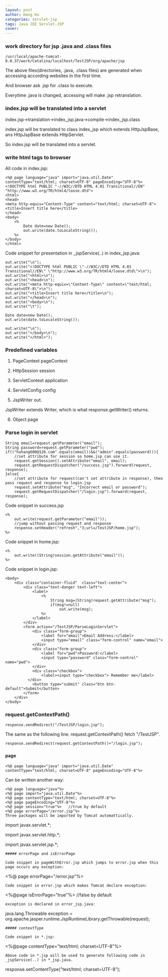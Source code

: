 ```yaml
---
layout: post
author: Hang Hu
categories: servlet-jsp
tags: Java JEE Servlet-JSP 
cover: 
---
```


### work directory for jsp .java and .class files

```
/usr/local/apache-tomcat-8.0.37/work/Catalina/localhost/TestJSP/org/apache/jsp
```

The above files(directories, .java, .class files) are generated when accessing according websites in the first time.  

And browser ask .jsp for .class to execute.  

Everytime .java is changed, accessing will make .jsp retranslation.

### index.jsp will be translated into a servlet

index.jsp->translation->index_jsp.java->compile->index_jsp.class  

index.jsp will be translated to class index_jsp which extends HttpJspBase, ans HttpJspBase extends HttpServlet.  

So index.jsp will be translated into a servlet.  

### write html tags to browser

All code in index.jsp:

```
<%@ page language="java" import="java.util.Date" contentType="text/html; charset=UTF-8" pageEncoding="UTF-8"%>
<!DOCTYPE html PUBLIC "-//W3C//DTD HTML 4.01 Transitional//EN" "http://www.w3.org/TR/html4/loose.dtd">
<html>
<head>
<meta http-equiv="Content-Type" content="text/html; charset=UTF-8">
<title>Insert title here</title>
</head>
<body>
	<%
		Date date=new Date();
		out.write(date.toLocaleString());
	%>
</body>
</html>
```

Code snippet for presentation in _jspService(..) in index_jsp.java:

```
out.write("\n");
out.write("<!DOCTYPE html PUBLIC \"-//W3C//DTD HTML 4.01 Transitional//EN\" \"http://www.w3.org/TR/html4/loose.dtd\">\n");
out.write("<html>\n");
out.write("<head>\n");
out.write("<meta http-equiv=\"Content-Type\" content=\"text/html; charset=UTF-8\">\n");
out.write("<title>Insert title here</title>\n");
out.write("</head>\n");
out.write("<body>\n");
out.write("\t");

Date date=new Date();
out.write(date.toLocaleString());

out.write("\n");
out.write("</body>\n");
out.write("</html>");
```

### Predefined variables

1. PageContext pageContext

2. HttpSession session

3. ServletContext application

4. ServletConfig config

5. JspWriter out.  

JspWriter extends Writer, which is what response.getWriter() returns.

6. Object page

### Parse login in servlet

```
String email=request.getParameter("email");
String password=request.getParameter("pwd");
if(("huhang600@126.com".equals(email))&&("admin".equals(password))){
    //set attribute for session so home.jsp can use it.
	request.getSession().setAttribute("email", email);
	request.getRequestDispatcher("/success.jsp").forward(request, response);
}else{
    //set attribute for request(can't set attribute in response), then pass request and response to login.jsp
	request.setAttribute("msg", "Incorrect email or password");
	request.getRequestDispatcher("/login.jsp").forward(request, response);
```

Code snippet in success.jsp

```
<%
	out.write(request.getParameter("email"));
	//jump without passing request and response
	response.setHeader("refresh","3;url=/TestJSP/home.jsp");
%>
```

Code snippet in home.jsp:

```
<%
	out.write((String)session.getAttribute("email"));
%>
```

Code snippet in login.jsp:

```
<body>
	<div class="container-fluid"  class="text-center">
		<div class="text-danger text-left">
			<label>
				<%
					String msg=(String)request.getAttribute("msg");
					if(msg!=null)
						out.write(msg);
				%>
			</label>
		</div>
		<form action="/TestJSP/ParseLoginServlet">
			<div class="form-group">
				<label for="email">Email Address:</label>
				<input type="email" class="form-control" name="email">
			</div>
		    <div class="form-group">
		    	<label for="pwd">Password:</label>
		    	<input type="password" class="form-control" name="pwd">
		    </div>
		    <div class="checkbox">
		    	<label><input type="checkbox"> Remember me</label>
		  </div>
		    <button type="submit" class="btn btn-default">Submit</button>
		</form>
	</div>
</body>
```

### request.getContextPath()

```
response.sendRedirect("/TestJSP/login.jsp");
```

The same as the following line. request.getContextPath() fetch "/TestJSP".  

```
response.sendRedirect(request.getContextPath()+"/login.jsp");
```

###

#### page

```
<%@ page language="java" import="java.util.Date" contentType="text/html; charset=UTF-8" pageEncoding="UTF-8"%>
```

Can be written another way:

```
<%@ page language="java"%>
<%@ page import="java.util.Date"%>
<%@ page contentType="text/html; charset=UTF-8"%>
<%@ page pageEncoding="UTF-8"%>
<%@ page session="true"%>   //true by default
<%@ page errorPage="/error.jsp"%>
Three packages will be imported by Tomcat automattically.
```

import javax.servlet.*;

import javax.servlet.http.*;

import javax.servlet.jsp.*;

```
##### errorPage and isErrorPage

Code snippet in pageWithError.jsp which jumps to error.jsp when this page occurs any exception:
```

<%@ page errorPage="/error.jsp"%>

```
Code snippet in error.jsp which makes Tomcat declare exception:
```

<%@page isErrorPage="true"%>    //false by default

```
exception is declared in error_jsp.java:
```

java.lang.Throwable exception = org.apache.jasper.runtime.JspRuntimeLibrary.getThrowable(request);

```
##### contextType

Code snippet in *.jsp:
```

<%@page contentType="text/html; charset=UTF-8"%>

```
Above code in *.jsp will be used to generate following code in _jspService(..) in *_jsp.java.  
```

response.setContentType("text/html; charset=UTF-8");                                                                                                               

```
